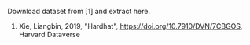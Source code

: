 Download dataset from [1] and extract here.

1. Xie, Liangbin, 2019, "Hardhat", https://doi.org/10.7910/DVN/7CBGOS, Harvard Dataverse
